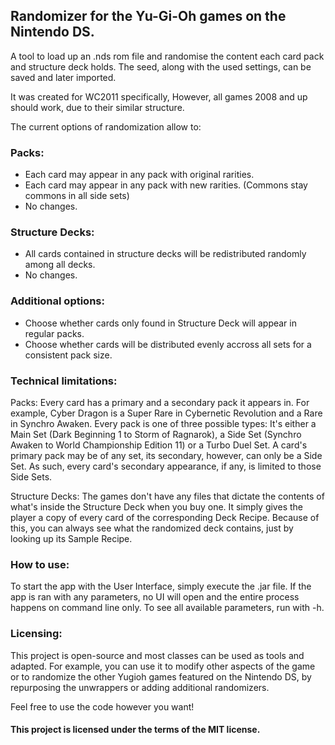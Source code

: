 ## Randomizer for the Yu-Gi-Oh games on the Nintendo DS.

A tool to load up an .nds rom file and randomise the content each card pack and structure deck holds.
The seed, along with the used settings, can be saved and later imported.

It was created for WC2011 specifically, However, all games 2008 and up should work, due to their similar structure.

The current options of randomization allow to:

### **Packs:**
  - Each card may appear in any pack with original rarities.
  - Each card may appear in any pack with new rarities. (Commons stay commons in all side sets)
  - No changes.
  
### **Structure Decks:**
  - All cards contained in structure decks will be redistributed randomly among all decks.
  - No changes.

### **Additional options:**
  - Choose whether cards only found in Structure Deck will appear in regular packs.
  - Choose whether cards will be distributed evenly accross all sets for a consistent pack size.

### **Technical limitations:**
  Packs:
  Every card has a primary and a secondary pack it appears in. For example, Cyber Dragon is a Super Rare in
  Cybernetic Revolution and a Rare in Synchro Awaken. Every pack is one of three possible types: It's either a
  Main Set (Dark Beginning 1 to Storm of Ragnarok), a Side Set (Synchro Awaken to World Championship Edition 11)
  or a Turbo Duel Set. A card's primary pack may be of any set, its secondary, however, can only be a Side Set.
  As such, every card's secondary appearance, if any, is limited to those Side Sets.
  
  Structure Decks:
  The games don't have any files that dictate the contents of what's inside the Structure Deck when you buy one.
  It simply gives the player a copy of every card of the corresponding Deck Recipe. Because of this, you can always
  see what the randomized deck contains, just by looking up its Sample Recipe.

### **How to use:**
  To start the app with the User Interface, simply execute the .jar file. If the app is ran with any parameters,
  no UI will open and the entire process happens on command line only.
  To see all available parameters, run with -h.

### **Licensing:**
This project is open-source and most classes can be used as tools and adapted. For example, you can use it to
modify other aspects of the game or to randomize the other Yugioh games featured on the Nintendo DS, by repurposing
the unwrappers or adding additional randomizers.

Feel free to use the code however you want!


#### This project is licensed under the terms of the MIT license.
